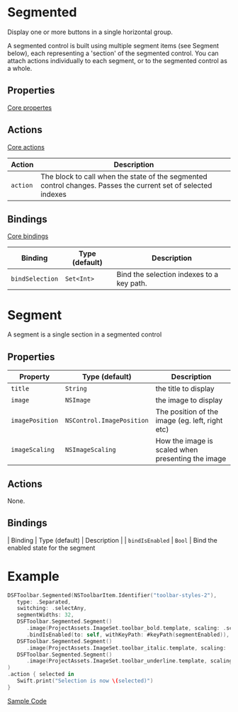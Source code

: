# Segmented

Display one or more buttons in a single horizontal group.

A segmented control is built using multiple segment items (see Segment below), each representing a 'section' of the segmented control.  You can attach actions individually to each segment, or to the segmented control as a whole.

## Properties

[Core propertes](core.md)

## Actions

[Core actions](core.md)

| Action    | Description |
|-----------|---------------------|
| `action`  | The block to call when the state of the segmented control changes.  Passes the current set of selected indexes  |

## Bindings

[Core bindings](core.md)

| Binding   | Type (default)     |  Description |
|----------|-------------|------|
| `bindSelection` | `Set<Int>` | Bind the selection indexes to a key path.

# Segment

A segment is a single section in a segmented control
	
## Properties
	
| Property   | Type (default)     |  Description |
|----------|-------------|------|
| `title`  | `String`    | the title to display
| `image`  | `NSImage`    | the image to display
| `imagePosition`  | `NSControl.ImagePosition`    | The position of the image (eg. left, right etc) |
| `imageScaling`  | `NSImageScaling`    | How the image is scaled when presenting the image |

## Actions

None.
	
## Bindings
	
| Binding   | Type (default)     |  Description |
| `bindIsEnabled` | `Bool` | Bind the enabled state for the segment


# Example

```swift
DSFToolbar.Segmented(NSToolbarItem.Identifier("toolbar-styles-2"),
   type: .Separated,
   switching: .selectAny,
   segmentWidths: 32,
   DSFToolbar.Segmented.Segment()
      .image(ProjectAssets.ImageSet.toolbar_bold.template, scaling: .scaleProportionallyDown)
      .bindIsEnabled(to: self, withKeyPath: #keyPath(segmentEnabled)),
   DSFToolbar.Segmented.Segment()
      .image(ProjectAssets.ImageSet.toolbar_italic.template, scaling: .scaleProportionallyDown),
   DSFToolbar.Segmented.Segment()
      .image(ProjectAssets.ImageSet.toolbar_underline.template, scaling: .scaleProportionallyDown)
)
.action { selected in 
   Swift.print("Selection is now \(selected)")
}
```

[Sample Code](../Demos/DSFToolbar%20Demo/DSFToolbar%20Demo/panes/SegmentedViewController.swift)
